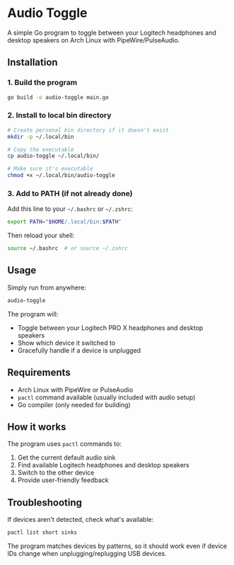 # Audio Toggle

A simple Go program to toggle between your Logitech headphones and desktop speakers on Arch Linux with PipeWire/PulseAudio.

## Installation

### 1. Build the program

```bash
go build -o audio-toggle main.go
```

### 2. Install to local bin directory

```bash
# Create personal bin directory if it doesn't exist
mkdir -p ~/.local/bin

# Copy the executable
cp audio-toggle ~/.local/bin/

# Make sure it's executable
chmod +x ~/.local/bin/audio-toggle
```

### 3. Add to PATH (if not already done)

Add this line to your `~/.bashrc` or `~/.zshrc`:

```bash
export PATH="$HOME/.local/bin:$PATH"
```

Then reload your shell:

```bash
source ~/.bashrc  # or source ~/.zshrc
```

## Usage

Simply run from anywhere:

```bash
audio-toggle
```

The program will:

- Toggle between your Logitech PRO X headphones and desktop speakers
- Show which device it switched to
- Gracefully handle if a device is unplugged

## Requirements

- Arch Linux with PipeWire or PulseAudio
- `pactl` command available (usually included with audio setup)
- Go compiler (only needed for building)

## How it works

The program uses `pactl` commands to:

1. Get the current default audio sink
2. Find available Logitech headphones and desktop speakers
3. Switch to the other device
4. Provide user-friendly feedback

## Troubleshooting

If devices aren't detected, check what's available:

```bash
pactl list short sinks
```

The program matches devices by patterns, so it should work even if device IDs change when unplugging/replugging USB devices.
